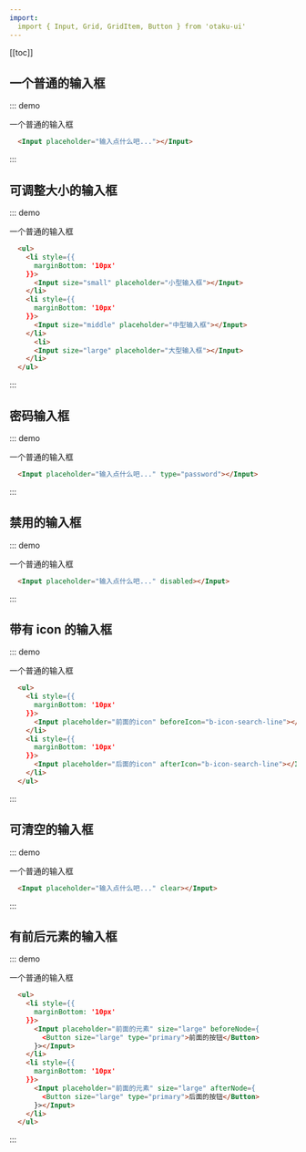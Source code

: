 ```yaml
---
import:
  import { Input, Grid, GridItem, Button } from 'otaku-ui'
---
```


[[toc]]

## 一个普通的输入框

::: demo

一个普通的输入框

```html
  <Input placeholder="输入点什么吧..."></Input>
```
:::


## 可调整大小的输入框

::: demo

一个普通的输入框

```html
  <ul>
    <li style={{
      marginBottom: '10px'
    }}>
      <Input size="small" placeholder="小型输入框"></Input>
    </li>
    <li style={{
      marginBottom: '10px'
    }}>
      <Input size="middle" placeholder="中型输入框"></Input>
    </li>
      <li>
      <Input size="large" placeholder="大型输入框"></Input>
    </li>
  </ul>
```
:::

## 密码输入框

::: demo

一个普通的输入框

```html
  <Input placeholder="输入点什么吧..." type="password"></Input>
```
:::

## 禁用的输入框

::: demo

一个普通的输入框

```html
  <Input placeholder="输入点什么吧..." disabled></Input>
```
:::

## 带有 icon 的输入框

::: demo

一个普通的输入框

```html
  <ul>
    <li style={{
      marginBottom: '10px'
    }}>
      <Input placeholder="前面的icon" beforeIcon="b-icon-search-line"></Input>
    </li>
    <li style={{
      marginBottom: '10px'
    }}>
      <Input placeholder="后面的icon" afterIcon="b-icon-search-line"></Input>
    </li>
  </ul>
```
:::

## 可清空的输入框

::: demo

一个普通的输入框

```html
  <Input placeholder="输入点什么吧..." clear></Input>
```
:::


## 有前后元素的输入框

::: demo

一个普通的输入框

```html
  <ul>
    <li style={{
      marginBottom: '10px'
    }}>
      <Input placeholder="前面的元素" size="large" beforeNode={
        <Button size="large" type="primary">前面的按钮</Button>
      }></Input>
    </li>
    <li style={{
      marginBottom: '10px'
    }}>
      <Input placeholder="前面的元素" size="large" afterNode={
        <Button size="large" type="primary">后面的按钮</Button>
      }></Input>
    </li>
  </ul>
```
:::